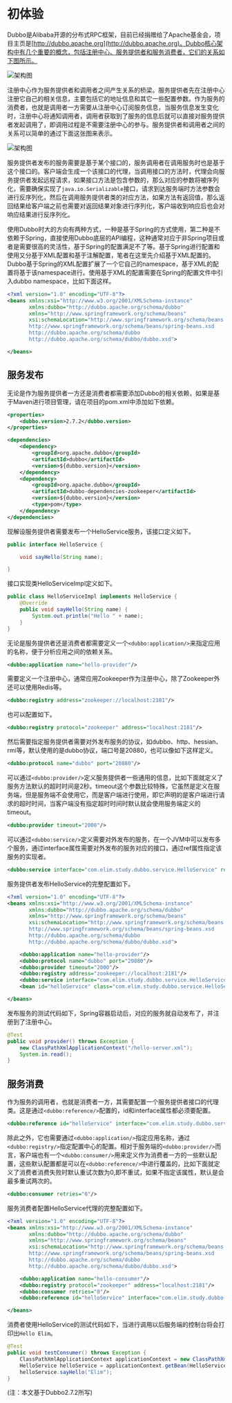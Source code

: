 # 初体验

Dubbo是Alibaba开源的分布式RPC框架，目前已经捐赠给了Apache基金会，项目主页是[http://dubbo.apache.org](http://dubbo.apache.org)。Dubbo核心架构中有几个重要的概念，包括注册中心、服务提供者和服务消费者，它们的关系如下图所示。

![架构图](image/dubbo.001.png)

注册中心作为服务提供者和调用者之间产生关系的桥梁。服务提供者先在注册中心注册它自己的相关信息，主要包括它的地址信息和其它一些配置参数。作为服务的消费者，也就是调用者一方需要从注册中心订阅服务信息，当服务信息发生变化时，注册中心将通知调用者，调用者获取到了服务的信息后就可以直接对服务提供者发起调用了，即调用过程是不需要注册中心的参与。服务提供者和调用者之间的关系可以简单的通过下面这张图来表示。

![架构图](image/dubbo.002.png)

服务提供者发布的服务需要是基于某个接口的，服务调用者在调用服务时也是基于这个接口的。客户端会生成一个该接口的代理，当调用接口的方法时，代理会向服务提供者发起远程请求，如果接口方法是包含参数的，那么对应的参数将被序列化，需要确保实现了`java.io.Serializable`接口，请求到达服务端时方法参数会进行反序列化，然后在调用服务提供者类的对应方法，如果方法有返回值，那么返回结果给客户端之前也需要对返回结果对象进行序列化，客户端收到响应后也会对响应结果进行反序列化。

使用Dubbo时大的方向有两种方式，一种是基于Spring的方式使用，第二种是不依赖于Spring，直接使用Dubbo底层的API编程，这种通常对应于非Spring项目或者是需要很高的灵活性，基于Spring的配置满足不了等。基于Spring进行配置和使用又分基于XML配置和基于注解配置，笔者在这里先介绍基于XML配置的。Dubbo基于Spring的XML配置扩展了一个它自己的namespace，基于XML的配置将基于该namespace进行。使用基于XML的配置需要在Spring的配置文件中引入dubbo namespace，比如下面这样。

```xml
<?xml version="1.0" encoding="UTF-8"?>
<beans xmlns:xsi="http://www.w3.org/2001/XMLSchema-instance"
       xmlns:dubbo="http://dubbo.apache.org/schema/dubbo"
       xmlns="http://www.springframework.org/schema/beans"
       xsi:schemaLocation="http://www.springframework.org/schema/beans
       http://www.springframework.org/schema/beans/spring-beans.xsd
       http://dubbo.apache.org/schema/dubbo
       http://dubbo.apache.org/schema/dubbo/dubbo.xsd">

</beans>
```

## 服务发布

无论是作为服务提供者一方还是消费者都需要添加Dubbo的相关依赖，如果是基于Maven进行项目管理，请在项目的pom.xml中添加如下依赖。

```xml
<properties>
    <dubbo.version>2.7.2</dubbo.version>
</properties>

<dependencies>
    <dependency>
        <groupId>org.apache.dubbo</groupId>
        <artifactId>dubbo</artifactId>
        <version>${dubbo.version}</version>
    </dependency>
    <dependency>
        <groupId>org.apache.dubbo</groupId>
        <artifactId>dubbo-dependencies-zookeeper</artifactId>
        <version>${dubbo.version}</version>
        <type>pom</type>
    </dependency>
</dependencies>
```

现解设服务提供者需要发布一个HelloService服务，该接口定义如下。

```java
public interface HelloService {

    void sayHello(String name);

}
```

接口实现类HelloServiceImpl定义如下。

```java
public class HelloServiceImpl implements HelloService {
    @Override
    public void sayHello(String name) {
        System.out.println("Hello " + name);
    }
}
```

无论是服务提供者还是消费者都需要定义一个`<dubbo:application/>`来指定应用的名称，便于分析应用之间的依赖关系。

```xml
<dubbo:application name="hello-provider"/>
```

需要定义一个注册中心，通常应用Zookeeper作为注册中心，除了Zookeeper外还可以使用Redis等。

```xml
<dubbo:registry address="zookeeper://localhost:2181"/>
```

也可以配置如下。

```xml
<dubbo:registry protocol="zookeeper" address="localhost:2181"/>
```

然后需要指定服务提供者需要对外发布服务的协议，如dubbo、http、hessian、rmi等，默认使用的是dubbo协议，端口号是20880，也可以像如下这样定义。

```xml
<dubbo:protocol name="dubbo" port="20880"/>
```

可以通过`<dubbo:provider/>`定义服务提供者一些通用的信息，比如下面就定义了服务方法默认的超时时间是2秒。timeout这个参数比较特殊，它虽然是定义在服务端，但是服务端不会使用它，而是客户端进行使用，即它声明的是客户端进行请求的超时时间，当客户端没有指定超时时间时默认就会使用服务端定义的timeout。

```xml
<dubbo:provider timeout="2000"/>
```

可以通过`<dubbo:service/>`定义需要对外发布的服务，在一个JVM中可以发布多个服务，通过interface属性需要对外发布的服务对应的接口，通过ref属性指定该服务的实现者。

```xml
<dubbo:service interface="com.elim.study.dubbo.service.HelloService" ref="helloService"/>
```

服务提供者发布HelloService的完整配置如下。

```xml
<?xml version="1.0" encoding="UTF-8"?>
<beans xmlns:xsi="http://www.w3.org/2001/XMLSchema-instance"
       xmlns:dubbo="http://dubbo.apache.org/schema/dubbo"
       xmlns="http://www.springframework.org/schema/beans"
       xsi:schemaLocation="http://www.springframework.org/schema/beans
       http://www.springframework.org/schema/beans/spring-beans.xsd
       http://dubbo.apache.org/schema/dubbo
       http://dubbo.apache.org/schema/dubbo/dubbo.xsd">

    <dubbo:application name="hello-provider"/>
    <dubbo:protocol name="dubbo" port="20880"/>
    <dubbo:provider timeout="2000"/>
    <dubbo:registry address="zookeeper://localhost:2181"/>
    <dubbo:service interface="com.elim.study.dubbo.service.HelloService" ref="helloService"/>
    <bean id="helloService" class="com.elim.study.dubbo.service.HelloServiceImpl"/>

</beans>
```

发布服务的测试代码如下，Spring容器启动后，对应的服务就自动发布了，并注册到了注册中心。

```java
@Test
public void provider() throws Exception {
    new ClassPathXmlApplicationContext("/hello-server.xml");
    System.in.read();
}
```

## 服务消费

作为服务的调用者，也就是消费者一方，其需要配置一个服务提供者接口的代理类。这是通过`<dubbo:reference/>`配置的，id和interface属性都必须要配置。

```xml
<dubbo:reference id="helloService" interface="com.elim.study.dubbo.service.HelloService"/>
```

除此之外，它也需要通过`<dubbo:application/>`指定应用名称，通过`<dubbo:registry/>`指定配置中心的配置。相对于服务端的`<dubbo:provider/>`而言，客户端也有一个`<dubbo:consumer/>`用来定义作为消费者一方的一些默认配置，这些默认配置都是可以在`<dubbo:reference/>`中进行覆盖的，比如下面就定义了消费者消费失败时默认重试次数为0,即不重试，如果不指定该属性，默认是会最多重试两次的。

```xml
<dubbo:consumer retries="0"/>
```

服务消费者配置HelloService代理的完整配置如下。

```xml
<?xml version="1.0" encoding="UTF-8"?>
<beans xmlns:xsi="http://www.w3.org/2001/XMLSchema-instance"
       xmlns:dubbo="http://dubbo.apache.org/schema/dubbo"
       xmlns="http://www.springframework.org/schema/beans"
       xsi:schemaLocation="http://www.springframework.org/schema/beans
       http://www.springframework.org/schema/beans/spring-beans.xsd
       http://dubbo.apache.org/schema/dubbo
       http://dubbo.apache.org/schema/dubbo/dubbo.xsd">

    <dubbo:application name="hello-consumer"/>
    <dubbo:registry protocol="zookeeper" address="localhost:2181"/>
    <dubbo:consumer retries="0"/>
    <dubbo:reference id="helloService" interface="com.elim.study.dubbo.service.HelloService"/>

</beans>
```

消费者使用HelloService的测试代码如下，当进行调用以后服务端的控制台将会打印出`Hello Elim`。

```java
@Test
public void testConsumer() throws Exception {
    ClassPathXmlApplicationContext applicationContext = new ClassPathXmlApplicationContext("/hello-client.xml");
    HelloService helloService = applicationContext.getBean(HelloService.class);
    helloService.sayHello("Elim");
}
```

(注：本文基于Dubbo2.7.2所写)